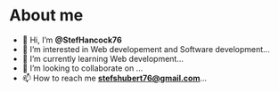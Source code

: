 # About me
- 👋 Hi, I’m **@StefHancock76**
- 👀 I’m interested in Web developement and Software development...
- 🌱 I’m currently learning Web development...
- 💞️ I’m looking to collaborate on ...
- 📫 How to reach me **stefshubert76@gmail.com**...

<!---
StefHancock76/StefHancock76 is a ✨ special ✨ repository because its `README.md` (this file) appears on your GitHub profile.
You can click the Preview link to take a look at your changes.
--->
